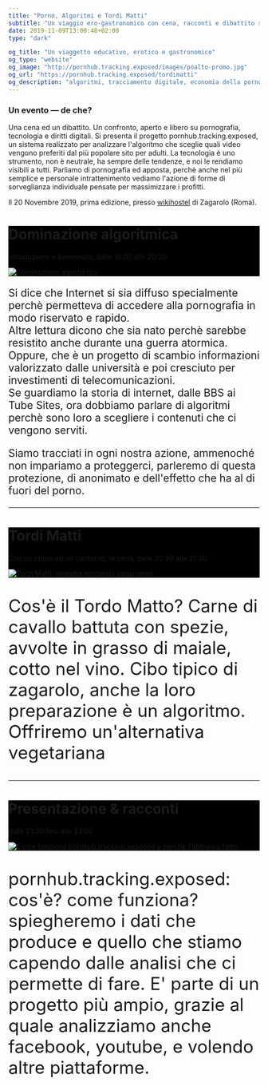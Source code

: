 ```yaml
---
title: "Porno, Algoritmi e Tordi Matti"
subtitle: "Un viaggio ero-gastronomico con cena, racconti e dibattito sul progetto pornhub.tracking.exposed"
date: 2019-11-09T13:00:48+02:00
type: "dark"

og_title: "Un viaggetto educativo, erotico e gastronomico"
og_type: "website"
og_image: "http://pornhub.tracking.exposed/images/poalto-promo.jpg"
og_url: "https://pornhub.tracking.exposed/tordimatti"
og_description: "algoritmi, tracciamento digitale, economia della pornografia. Una analisi dell'algoritmo di pornhub e come questo influice sulla nostra percezione della sessualità"
---
```


### Un evento ― de che?

Una cena ed un dibattito. Un confronto, aperto e libero su pornografia, tecnologia e diritti digitali.
Si presenta il progetto pornhub.tracking.exposed, un sistema realizzato per analizzare l'algoritmo che sceglie quali video vengono preferiti dal più popolare sito per adulti.
La tecnologia è uno strumento, non è neutrale, ha sempre delle tendenze, e noi le rendiamo visibili a tutti.
Parliamo di pornografia ed apposta, perchè anche nel più semplice e personale intrattenimento vediamo l'azione di forme di sorveglianza individuale pensate per massimizzare i profitti.

Il 20 Novembre 2019, prima edizione, presso [wikihostel](https://wikihostel.it) di Zagarolo (Roma).

<div class="row">
  <div class="col-sm-6">
    <div class="card" style="background-color:black">
      <div class="card-body">
        <h1 class="card-title">Dominazione algoritmica</h1>
        <p class="card-text">Introduzione e benvenuto, dalle 19:00 alle 20:30</p>
      </div>
      <img class="card-img-top" src="/images/algorithmdom.svg" alt="Dominazione algoritmica">
    </div>
  </div>
  <div class="col-sm-6">
    <p style="font-size:1.5em" class="font-weight-light">
      Si dice che Internet si sia diffuso specialmente perchè permetteva di accedere alla pornografia in modo riservato e rapido.
      <br>
      Altre lettura dicono che sia nato perchè sarebbe resistito anche durante una guerra atormica.
      <br>
      Oppure, che è un progetto di scambio informazioni valorizzato dalle università e poi cresciuto per investimenti di telecomunicazioni.
      <br>
      Se guardiamo la storia di internet, dalle BBS ai Tube Sites, ora dobbiamo parlare di algoritmi perchè sono loro a scegliere i contenuti che ci vengono serviti.
    </p>
    <p style="font-size:1.5em" class="font-weight-light">
      Siamo tracciati in ogni nostra azione, ammenoché non impariamo a proteggerci, parleremo di questa protezione, di anonimato e dell'effetto che ha al di fuori del porno.
    </p>
  </div>
</div>

---

<div class="row">
  <div class="col-sm-6">
    <div class="card" style="background-color:black">
      <div class="card-body">
        <h1 class="card-title">Tordi Matti</h1>
        <p class="card-text">Con un primo ed un contorno, la cena, dalle 20:30 alle 21:30</p>
      </div>
      <img class="card-img-top" src="/images/tordi-matti-di-zagarolo.jpg" alt="Tordi Matti, stramba leccornia zagarolese">
    </div>
  </div>
  <div class="col-sm-6">
    <p style="font-size:2.5em" class="font-weight-light">
      Cos'è il Tordo Matto? Carne di cavallo battuta con spezie, avvolte in grasso di maiale, cotto nel vino. Cibo tipico di zagarolo, anche la loro preparazione è un algoritmo.
      <br>
      Offriremo un'alternativa vegetariana
    </p>
  </div>
</div>

---

<div class="row">
  <div class="col-sm-6">
    <div class="card" style="background-color:black">
      <div class="card-body">
        <h1 class="card-title">Presentazione & racconti</h1>
        <p class="card-text">dalle 21:30 fino alle 23:00</p>
      </div>
      <img class="card-img-top" src="/images/pov.svg" alt="Come funziona pornhub.tracking.exposed e perchè l'abbiamo fatto">
    </div>
  </div>
  <div class="col-sm-6">
    <p style="font-size:2.5em" class="font-weight-light">
      pornhub.tracking.exposed: cos'è? come funziona? spiegheremo i dati che produce e quello che stiamo capendo dalle analisi che ci permette di fare. E' parte di un progetto più ampio, grazie al quale analizziamo anche facebook, youtube, e volendo altre piattaforme.
    </p>
  </div>
</div>
